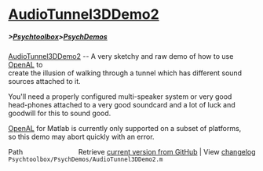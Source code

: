 # [AudioTunnel3DDemo2](AudioTunnel3DDemo2)
##### >[Psychtoolbox](Psychtoolbox)>[PsychDemos](PsychDemos)

[AudioTunnel3DDemo2](AudioTunnel3DDemo2) -- A very sketchy and raw demo of how to use [OpenAL](OpenAL) to  
create the illusion of walking through a tunnel which has different sound  
sources attached to it.  
  
You'll need a properly configured multi-speaker system or very good  
head-phones attached to a very good soundcard and a lot of luck and  
goodwill for this to sound good.  
  
[OpenAL](OpenAL) for Matlab is currently only supported on a subset of platforms,  
so this demo may abort quickly with an error.  
  




<div class="code_header" style="text-align:right;">
  <span style="float:left;">Path&nbsp;&nbsp;</span> <span class="counter">Retrieve <a href=
  "https://raw.github.com/Psychtoolbox-3/Psychtoolbox-3/beta/Psychtoolbox/PsychDemos/AudioTunnel3DDemo2.m">current version from GitHub</a> | View <a href=
  "https://github.com/Psychtoolbox-3/Psychtoolbox-3/commits/beta/Psychtoolbox/PsychDemos/AudioTunnel3DDemo2.m">changelog</a></span>
</div>
<div class="code">
  <code>Psychtoolbox/PsychDemos/AudioTunnel3DDemo2.m</code>
</div>

